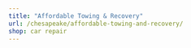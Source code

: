 ```yaml
---
title: "Affordable Towing & Recovery"
url: /chesapeake/affordable-towing-and-recovery/
shop: car repair
---
```

